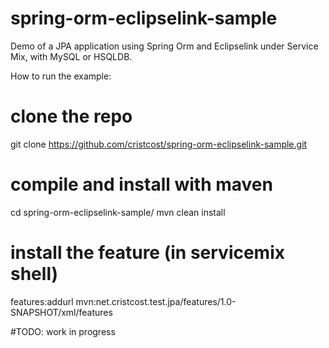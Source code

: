 spring-orm-eclipselink-sample
=============================

Demo of a JPA application using Spring Orm and Eclipselink under Service Mix, with MySQL or HSQLDB.


How to run the example:

# clone the repo
git clone https://github.com/cristcost/spring-orm-eclipselink-sample.git

# compile and install with maven
cd spring-orm-eclipselink-sample/
mvn clean install

# install the feature (in servicemix shell)
features:addurl mvn:net.cristcost.test.jpa/features/1.0-SNAPSHOT/xml/features

#TODO: work in progress
